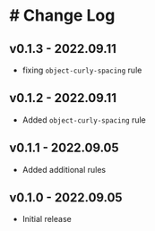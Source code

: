 # # Change Log

## v0.1.3 - 2022.09.11

- fixing `object-curly-spacing` rule

## v0.1.2 - 2022.09.11

- Added `object-curly-spacing` rule

## v0.1.1 - 2022.09.05

- Added additional rules

## v0.1.0 - 2022.09.05

- Initial release
